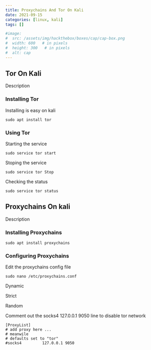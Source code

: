 ```yaml
---
title: Proxychains And Tor On Kali
date: 2021-09-15
categories: [linux, kali]
tags: []

#image:
#  src: /assets/img/hackthebox/boxes/cap/cap-box.png
#  width: 600   # in pixels
#  height: 300   # in pixels
#  alt: cap
---
```



## Tor On Kali
Description
### Installing Tor
Installing is easy on kali
```
sudo apt install tor
```
### Using Tor
Starting the service
```
sudo service tor start
```
Stoping the service
```
sudo service tor Stop
```
Checking the status
```
sudo service tor status
```

## Proxychains On kali
Description
### Installing Proxychains
```
sudo apt install proxychains
```
### Configuring Proxychains
Edit the proxychains config file
```
sudo nano /etc/proxychains.conf
```

Dynamic

Strict

Random

Comment out the socks4  127.0.0.1 9050 line to disable tor network
```
[ProxyList]
# add proxy here ...
# meanwile
# defaults set to "tor"
#socks4         127.0.0.1 9050
```
